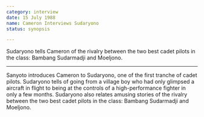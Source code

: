```yaml
---
category: interview
date: 15 July 1988
name: Cameron Interviews Sudaryono
status: synopsis

---
```

Sudaryono tells Cameron of the rivalry between the two best cadet pilots in the class: Bambang Sudarmadji and Moeljono.

------

Sanyoto introduces Cameron to Sudaryono, one of the first tranche of cadet pilots. Sudaryono tells of going from a village boy who had only glimpsed a aircraft in flight to being at the controls of a high-performance fighter in only a few months. Sudaryono also relates amusing stories of the rivalry between the two best cadet pilots in the class: Bambang Sudarmadji and Moeljono.